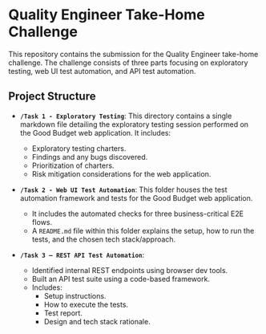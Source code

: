 # Quality Engineer Take-Home Challenge

This repository contains the submission for the Quality Engineer take-home challenge. The challenge consists of three parts focusing on exploratory testing, web UI test automation, and API test automation.

## Project Structure

* **`/Task 1 - Exploratory Testing`**: This directory contains a single markdown file detailing the exploratory testing session performed on the Good Budget web application. It includes:
  * Exploratory testing charters.
  * Findings and any bugs discovered.
  * Prioritization of charters.
  * Risk mitigation considerations for the web application.

* **`/Task 2 - Web UI Test Automation`**: This folder houses the test automation framework and tests for the Good Budget web application.
  * It includes the automated checks for three business-critical E2E flows.
  * A `README.md` file within this folder explains the setup, how to run the tests, and the chosen tech stack/approach.

* **`/Task 3 – REST API Test Automation`**:
  * Identified internal REST endpoints using browser dev tools.
  * Built an API test suite using a code-based framework.
  * Includes:
    * Setup instructions.
    * How to execute the tests.
    * Test report.
    * Design and tech stack rationale.
